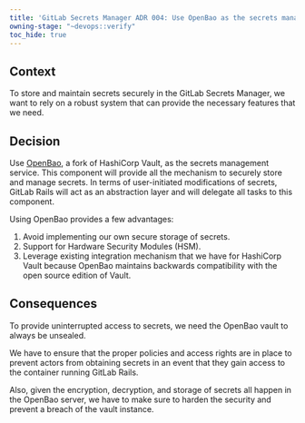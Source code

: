 ```yaml
---
title: 'GitLab Secrets Manager ADR 004: Use OpenBao as the secrets management service'
owning-stage: "~devops::verify"
toc_hide: true
---
```


## Context

To store and maintain secrets securely in the GitLab Secrets Manager, we want to rely on a robust
system that can provide the necessary features that we need.

## Decision

Use [OpenBao](https://openbao.org/docs/what-is-openbao/), a fork of HashiCorp Vault, as the secrets management service.
This component will provide all the mechanism to securely store and manage secrets.
In terms of user-initiated modifications of secrets, GitLab Rails will act as an abstraction
layer and will delegate all tasks to this component.

Using OpenBao provides a few advantages:

1. Avoid implementing our own secure storage of secrets.
1. Support for Hardware Security Modules (HSM).
1. Leverage existing integration mechanism that we have for HashiCorp Vault because OpenBao maintains backwards compatibility with the open source edition of Vault.

## Consequences

To provide uninterrupted access to secrets, we need the OpenBao vault to always be unsealed.

We have to ensure that the proper policies and access rights are in place to prevent actors from obtaining secrets in an event that they gain access to the container running GitLab Rails.

Also, given the encryption, decryption, and storage of secrets all happen in the OpenBao server, we have to make sure to harden the security and prevent a breach of the vault instance.
